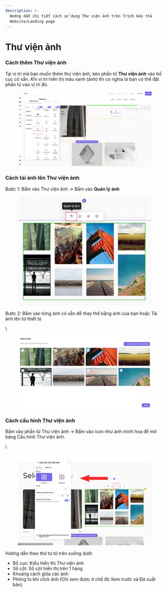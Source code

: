 ```yaml
---
description: >-
  Hướng dẫn chi tiết cách sử dụng Thư viện ảnh trên Trình kéo thả
  Website/Landing page
---
```


# Thư viện ảnh

### Cách thêm Thư viện ảnh <a href="#cach-them-thu-vien-anh" id="cach-them-thu-vien-anh"></a>

Tại vị trí mà bạn muốn thêm thư viện ảnh, kéo phần tử **Thư viện ảnh** vào bố cục có sẵn. Khi vị trí hiển thị màu xanh (ảnh) thì có nghĩa là bạn có thể đặt phần tử vào vị trí đó.

<figure><img src="../../.gitbook/assets/unnamed (8).webp" alt=""><figcaption></figcaption></figure>

### Cách tải ảnh lên Thư viện ảnh <a href="#cach-tai-anh-len-thu-vien-anh" id="cach-tai-anh-len-thu-vien-anh"></a>

Bước 1: Bấm vào Thư viện ảnh -> Bấm vào **Quản lý ảnh**

<figure><img src="../../.gitbook/assets/unnamed (9).webp" alt=""><figcaption></figcaption></figure>

Bước 2: Bấm vào từng ảnh có sẵn để thay thế bằng ảnh của bạn hoặc Tải ảnh lên từ thiết bị

\


<figure><img src="../../.gitbook/assets/unnamed (10).webp" alt=""><figcaption></figcaption></figure>

### Cách cấu hình Thư viện ảnh <a href="#cach-cau-hinh-thu-vien-anh" id="cach-cau-hinh-thu-vien-anh"></a>

Bấm vào phần tử Thư viện ảnh -> Bấm vào icon như ảnh minh hoạ để mở bảng Cấu hình Thư viện ảnh.

\


<figure><img src="../../.gitbook/assets/unnamed (11).webp" alt=""><figcaption></figcaption></figure>

Hướng dẫn theo thứ tự từ trên xuống dưới:

* Bố cục: Kiểu hiển thị Thư viện ảnh
* Số cột: Số cột hiển thị trên 1 hàng
* Khoảng cách giữa các ảnh
* Phóng to khi click ảnh (Chỉ xem được ở chế độ Xem trước và Đã xuất bản)
